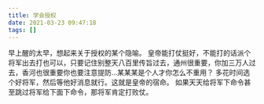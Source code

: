 ```yaml
---
title: 学会授权
date: 2021-03-23 09:47:18
tags: []
---
```



早上醒的太早，想起来关于授权的某个隐喻。
皇帝能打仗挺好，不能打的话派个将军出去打也可以，只要记住别整天八百里传旨过去，通州很重要，你加三万人过去，香河也很重要你也要注意提防…某某某是个人才你怎么不重用？
多花时间选个好将军，然后等他好消息就行。这就是皇帝的宿命。
如果天天给将军下命令甚至跳过将军给下面下命令，那将军肯定打败仗。
